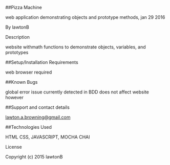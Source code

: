 ##Pizza Machine

web application demonstrating objects and prototype methods, jan 29 2016

By lawtonB

Description

website withmath functions to demonstrate objects, variables, and prototypes

##Setup/Installation Requirements

web browser required

##Known Bugs

global error issue currently detected in BDD does not affect website however

##Support and contact details

lawton.a.browning@gmail.com

##Technologies Used

HTML CSS, JAVASCRIPT, MOCHA CHAI

License


Copyright (c) 2015 lawtonB

